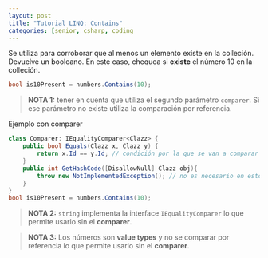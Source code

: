 ```yaml
---
layout: post
title: "Tutorial LINQ: Contains"
categories: [senior, csharp, coding
---
```


Se utiliza para corroborar que al menos un elemento existe en la colleción<!--more-->. Devuelve un booleano.
En este caso, chequea si **existe** el número 10 en la colleción.

```csharp
bool is10Present = numbers.Contains(10);
```

> **NOTA 1:** tener en cuenta que utiliza el segundo parámetro `comparer`. Si ese parámetro no existe utiliza la comparación por referencia.

Ejemplo con comparer

```csharp
class Comparer: IEqualityComparer<Clazz> {
    public bool Equals(Clazz x, Clazz y) {
        return x.Id == y.Id; // condición por la que se van a comparar dos objetos
    }
    public int GetHashCode([DisallowNull] Clazz obj){
        throw new NotImplementedException(); // no es necesario en estos casos
    }
}
bool is10Present = numbers.Contains(10);
```

> **NOTA 2:** `string` implementa la interface `IEqualityComparer` lo que permite usarlo sin el **comparer**.

> **NOTA 3:** Los números son **value types** y no se comparar por referencia lo que permite usarlo sin el **comparer**.